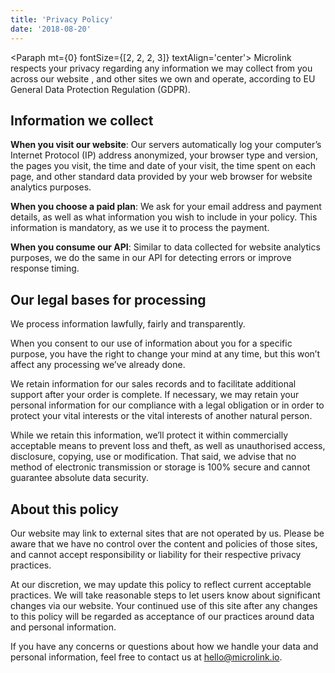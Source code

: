 ```yaml
---
title: 'Privacy Policy'
date: '2018-08-20'
---
```


<Paraph mt={0} fontSize={[2, 2, 2, 3]} textAlign='center'>
  Microlink respects
  your privacy regarding any information we may collect from you across our
  website <Link href='https://microlink.io' children='microlink.io' />, and
  other sites we own and operate, according to EU General Data Protection
  Regulation (GDPR).
</Paraph>

## Information we collect

**When you visit our website**: Our servers automatically log your computer’s Internet Protocol (IP) address anonymized, your browser type and version, the pages you visit, the time and date of your visit, the time spent on each page, and other standard data provided by your web browser for website analytics purposes.

**When you choose a paid plan**: We ask for your email address and payment details, as well as what information you wish to include in your policy. This information is mandatory, as we use it to process the payment.

**When you consume our API**: Similar to data collected for website analytics purposes, we do the same in our API for detecting errors or improve response timing.

## Our legal bases for processing

We process information lawfully, fairly and transparently.

When you consent to our use of information about you for a specific purpose, you have the right to change your mind at any time, but this won’t affect any processing we’ve already done.

We retain information for our sales records and to facilitate additional support after your order is complete. If necessary, we may retain your personal information for our compliance with a legal obligation or in order to protect your vital interests or the vital interests of another natural person.

While we retain this information, we’ll protect it within commercially acceptable means to prevent loss and theft, as well as unauthorised access, disclosure, copying, use or modification. That said, we advise that no method of electronic transmission or storage is 100% secure and cannot guarantee absolute data security.

## About this policy

Our website may link to external sites that are not operated by us. Please be aware that we have no control over the content and policies of those sites, and cannot accept responsibility or liability for their respective privacy practices.

At our discretion, we may update this policy to reflect current acceptable practices. We will take reasonable steps to let users know about significant changes via our website. Your continued use of this site after any changes to this policy will be regarded as acceptance of our practices around data and personal information.

If you have any concerns or questions about how we handle your data and personal information, feel free to contact us at [hello@microlink.io](mailto:hello@microlink.io).

